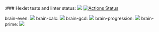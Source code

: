 :### Hexlet tests and linter status:
<a href="https://codeclimate.com/github/AlexandrSperansky/frontend-project-44/maintainability"><img src="https://api.codeclimate.com/v1/badges/b7bba25769318a4d3405/maintainability" /></a>
[![Actions Status](https://github.com/AlexandrSperansky/frontend-project-44/workflows/hexlet-check/badge.svg)](https://github.com/AlexandrSperansky/frontend-project-44/actions)

brain-even: <a href="https://asciinema.org/a/540146" target="_blank"><img src="https://asciinema.org/a/540146.svg" /></a>
brain-calc: <a href="https://asciinema.org/a/540582" target="_blank"><img src="https://asciinema.org/a/540582.svg" /></a>
brain-gcd: <a href="https://asciinema.org/a/Tabp0oLqvbTCXRbm5y4hdrfni" target="_blank"><img src="https://asciinema.org/a/Tabp0oLqvbTCXRbm5y4hdrfni.svg" /></a>
brain-progression: <a href="https://asciinema.org/a/541038" target="_blank"><img src="https://asciinema.org/a/541038.svg" /></a>
brain-prime: <a href="https://asciinema.org/a/59gVz4wTKjxqZQHvYZb5xqwq9" target="_blank"><img src="https://asciinema.org/a/59gVz4wTKjxqZQHvYZb5xqwq9.svg" /></a>

